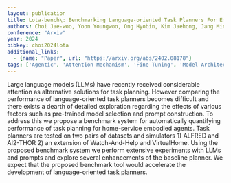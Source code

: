 ```yaml
---
layout: publication
title: Lota-bench\: Benchmarking Language-oriented Task Planners For Embodied Agents
authors: Choi Jae-woo, Yoon Youngwoo, Ong Hyobin, Kim Jaehong, Jang Minsu
conference: "Arxiv"
year: 2024
bibkey: choi2024lota
additional_links:
  - {name: "Paper", url: "https://arxiv.org/abs/2402.08178"}
tags: ['Agentic', 'Attention Mechanism', 'Fine Tuning', 'Model Architecture', 'Prompting', 'Reinforcement Learning']
---
```

Large language models (LLMs) have recently received considerable attention as alternative solutions for task planning. However comparing the performance of language-oriented task planners becomes difficult and there exists a dearth of detailed exploration regarding the effects of various factors such as pre-trained model selection and prompt construction. To address this we propose a benchmark system for automatically quantifying performance of task planning for home-service embodied agents. Task planners are tested on two pairs of datasets and simulators 1) ALFRED and AI2-THOR 2) an extension of Watch-And-Help and VirtualHome. Using the proposed benchmark system we perform extensive experiments with LLMs and prompts and explore several enhancements of the baseline planner. We expect that the proposed benchmark tool would accelerate the development of language-oriented task planners.
